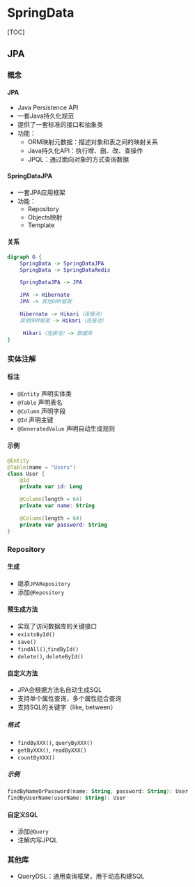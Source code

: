 

# SpringData

[TOC]

## JPA

### 概念

#### JPA
* Java Persistence API
* 一套Java持久化规范
* 提供了一套标准的接口和抽象类
* 功能：
	* ORM映射元数据：描述对象和表之间的映射关系
	* Java持久化API：执行增、删、改、查操作
	* JPQL：通过面向对象的方式查询数据

#### SpringDataJPA
* 一套JPA应用框架
* 功能：
	* Repository
	* Objects映射
	* Template


#### 关系
```dot
digraph G {
	SpringData -> SpringDataJPA
	SpringData -> SpringDataRedis

	SpringDataJPA -> JPA

	JPA -> Hibernate
	JPA -> 其他ORM框架

	Hibernate -> Hikari（连接池）
	其他ORM框架 -> Hikari（连接池）

	 Hikari（连接池）-> 数据库
}
```


### 实体注解

#### 标注
* `@Entity` 声明实体类
* `@Table`  声明表名
* `@Column` 声明字段
* `@Id`     声明主键
* `@GeneratedValue` 声明自动生成规则

#### 示例
```kotlin
@Entity
@Table(name = "Users")
class User {
	@Id
	private var id: Long

	@Column(length = 64)
	private var name: String

	@Column(length = 64)
	private var password: String
}
```


### Repository

#### 生成
* 继承`JPARepository`
* 添加`@Repository`

#### 预生成方法
* 实现了访问数据库的关键接口
* `existsById()`
* `save()`
* `findAll()`,`findById()`
* `delete()`, `deleteById()`


#### 自定义方法
* JPA会根据方法名自动生成SQL
* 支持单个属性查询，多个属性组合查询
* 支持SQL的关键字（like, between）

##### 格式
* `findByXXX()`, `queryByXXX()`
* `getByXXX()`, `readByXXX()`
* `countByXXX()`

##### 示例
```kotlin
findByNameOrPassword(name: String, password: String): User
findByUserName(userName: String): User
```


#### 自定义SQL
* 添加`@Query`
* 注解内写JPQL



### 其他库
* QueryDSL：通用查询框架，用于动态构建SQL